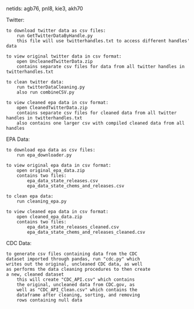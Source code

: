 netids: agb76, pnl8, kie3, akh70

Twitter:

    to download twitter data as csv files:
        run GetTwitterDataByHandle.py
        this file will use twitterhandles.txt to access different handles' data

    to view original twitter data in csv format:
        open UncleanedTwitterData.zip
        contains separate csv files for data from all twitter handles in twitterhandles.txt

    to clean twitter data:
        run twitterDataCleaning.py
        also run combineCSV.py

    to view cleaned epa data in csv format:
        open CleanedTwitterData.zip
        contains separate csv files for cleaned data from all twitter handles in twitterhandles.txt
        also contains one larger csv with compiled cleaned data from all handles

EPA Data:

    to download epa data as csv files:
        run epa_downloader.py

    to view original epa data in csv format:
        open original_epa_data.zip
        contains two files:
            epa_data_state_releases.csv
            epa_data_state_chems_and_releases.csv

    to clean epa data:
        run cleaning_epa.py

    to view cleaned epa data in csv format:
        open cleaned_epa_data.zip
        contains two files:
            epa_data_state_releases_cleaned.csv
            epa_data_state_chems_and_releases_cleaned.csv
            
CDC Data:

    to generate csv files containing data from the CDC
    dataset imported through pandas, run "cdc.py" which
    writes out the original, uncleaned CDC data, as well
    as performs the data cleaning procedures to then create
    a new, cleaned dataset
        this will create "CDC_API.csv" which contains
        the original, uncleaned data from CDC.gov, as
        well as "CDC_API_Clean.csv" which contains the
        dataframe after cleaning, sorting, and removing
        rows containing null data
